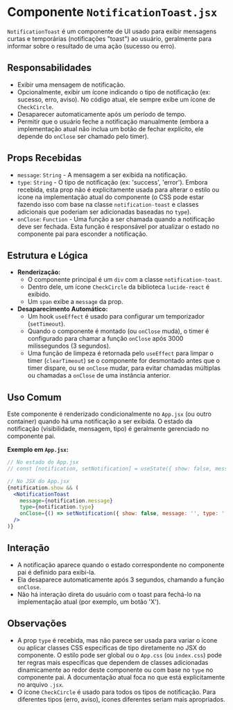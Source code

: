 # Componente `NotificationToast.jsx`

`NotificationToast` é um componente de UI usado para exibir mensagens curtas e temporárias (notificações "toast") ao usuário, geralmente para informar sobre o resultado de uma ação (sucesso ou erro).

## Responsabilidades

*   Exibir uma mensagem de notificação.
*   Opcionalmente, exibir um ícone indicando o tipo de notificação (ex: sucesso, erro, aviso). No código atual, ele sempre exibe um ícone de `CheckCircle`.
*   Desaparecer automaticamente após um período de tempo.
*   Permitir que o usuário feche a notificação manualmente (embora a implementação atual não inclua um botão de fechar explícito, ele depende do `onClose` ser chamado pelo timer).

## Props Recebidas

*   `message`: `String` - A mensagem a ser exibida na notificação.
*   `type`: `String` - O tipo de notificação (ex: 'success', 'error'). Embora recebida, esta prop não é explicitamente usada para alterar o estilo ou ícone na implementação atual do componente (o CSS pode estar fazendo isso com base na classe `notification-toast` e classes adicionais que poderiam ser adicionadas baseadas no `type`).
*   `onClose`: `Function` - Uma função a ser chamada quando a notificação deve ser fechada. Esta função é responsável por atualizar o estado no componente pai para esconder a notificação.

## Estrutura e Lógica

*   **Renderização:**
    *   O componente principal é um `div` com a classe `notification-toast`.
    *   Dentro dele, um ícone `CheckCircle` da biblioteca `lucide-react` é exibido.
    *   Um `span` exibe a `message` da prop.
*   **Desaparecimento Automático:**
    *   Um hook `useEffect` é usado para configurar um temporizador (`setTimeout`).
    *   Quando o componente é montado (ou `onClose` muda), o timer é configurado para chamar a função `onClose` após 3000 milissegundos (3 segundos).
    *   Uma função de limpeza é retornada pelo `useEffect` para limpar o timer (`clearTimeout`) se o componente for desmontado antes que o timer dispare, ou se `onClose` mudar, para evitar chamadas múltiplas ou chamadas a `onClose` de uma instância anterior.

## Uso Comum

Este componente é renderizado condicionalmente no `App.jsx` (ou outro container) quando há uma notificação a ser exibida. O estado da notificação (visibilidade, mensagem, tipo) é geralmente gerenciado no componente pai.

**Exemplo em `App.jsx`:**
```jsx
// No estado do App.jsx
// const [notification, setNotification] = useState({ show: false, message: '', type: ''});

// No JSX do App.jsx
{notification.show && (
  <NotificationToast
    message={notification.message}
    type={notification.type}
    onClose={() => setNotification({ show: false, message: '', type: '' })}
  />
)}
```

## Interação

*   A notificação aparece quando o estado correspondente no componente pai é definido para exibi-la.
*   Ela desaparece automaticamente após 3 segundos, chamando a função `onClose`.
*   Não há interação direta do usuário com o toast para fechá-lo na implementação atual (por exemplo, um botão 'X').

## Observações

*   A prop `type` é recebida, mas não parece ser usada para variar o ícone ou aplicar classes CSS específicas de tipo diretamente no JSX do componente. O estilo pode ser global ou o `App.css` (ou `index.css`) pode ter regras mais específicas que dependem de classes adicionadas dinamicamente ao redor deste componente ou com base no `type` no componente pai. A documentação atual foca no que está explicitamente no arquivo `.jsx`.
*   O ícone `CheckCircle` é usado para todos os tipos de notificação. Para diferentes tipos (erro, aviso), ícones diferentes seriam mais apropriados.
